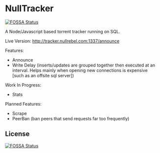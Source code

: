 # NullTracker
[![FOSSA Status](https://app.fossa.io/api/projects/git%2Bgithub.com%2FNullRebel%2FNullTracker.svg?type=shield)](https://app.fossa.io/projects/git%2Bgithub.com%2FNullRebel%2FNullTracker?ref=badge_shield)

A Node/Javascript based torrent tracker running on SQL.

Live Version: http://tracker.nullrebel.com:1337/announce

Features:

- Announce
- Write Delay (inserts/updates are grouped together then executed at an interval. Helps mainly when opening new connections is expensive [such as an offsite sql server])


Work In Progress:

- Stats

Planned Features:

- Scrape
- PeerBan (ban peers that send requests far too frequently)


## License
[![FOSSA Status](https://app.fossa.io/api/projects/git%2Bgithub.com%2FNullRebel%2FNullTracker.svg?type=large)](https://app.fossa.io/projects/git%2Bgithub.com%2FNullRebel%2FNullTracker?ref=badge_large)